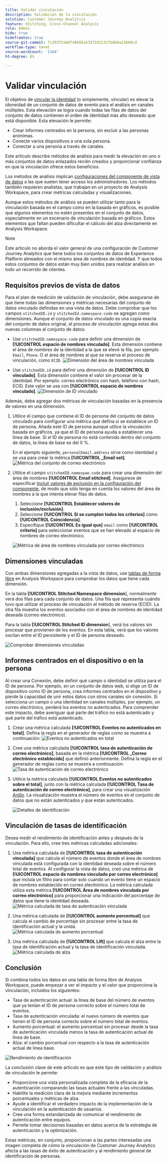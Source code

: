 ```yaml
---
title: Validar vinculación
description: Validación de la vinculación
solution: Customer Journey Analytics
feature: Stitching, Cross-Channel Analysis
role: Admin
hide: true
hidefromtoc: true
source-git-commit: 7c293f2ab0f46695a53572d1231fb866a23688cd
workflow-type: tm+mt
source-wordcount: '1164'
ht-degree: 0%

---
```


# Validar vinculación

El objetivo de [vincular la identidad](/help/stitching/overview.md) (o simplemente, vincular) es elevar la idoneidad de un conjunto de datos de evento para el análisis en canales múltiples. Esta elevación se logra cuando todas las filas de datos del conjunto de datos contienen el orden de identidad más alto deseado que está disponible. Esta elevación le permite:

* Crear informes centrados en la persona, sin excluir a las personas anónimas.
* Conecte varios dispositivos a una sola persona.
* Conectar a una persona a través de canales.

Este artículo describe métodos de análisis para medir la elevación en uno o más conjuntos de datos enlazados recién creados y proporcionar confianza en que la vinculación ofrece estos beneficios.

Los métodos de análisis implican [configuraciones del componente de vista de datos](/help/data-views/component-settings/overview.md) a las que suelen tener acceso los administradores. Los métodos también requieren analistas, que trabajan en un proyecto de Analysis Workspace, para crear métricas calculadas y visualizaciones.

Aunque estos métodos de análisis se pueden utilizar tanto para la vinculación basada en el campo como en la basada en gráficos, es posible que algunos elementos no estén presentes en el conjunto de datos, especialmente en un escenario de vinculación basada en gráficos. Estos elementos que faltan pueden dificultar el cálculo del alza directamente en Analysis Workspace.

>[!NOTE]
>
>Este artículo no aborda el valor general de una configuración de Customer Journey Analytics que tiene todos los conjuntos de datos de Experience Platform alineados con el mismo área de nombres de identidad. Y que todos estos conjuntos de datos están muy bien unidos para realizar análisis en todo un recorrido de clientes.


## Requisitos previos de vista de datos

Para el plan de medición de validación de vinculación, debe asegurarse de que tiene todas las dimensiones y métricas necesarias del conjunto de datos vinculado definidas en una vista de datos. Debe comprobar que los campos `stitchedID.id` y `stitchedId.namespace.code` se agregan como dimensiones. Aunque el conjunto de datos vinculado es una copia exacta del conjunto de datos original, el proceso de vinculación agrega estas dos nuevas columnas al conjunto de datos:

* Use `stitchedID.namespace.code` para definir una dimensión de **[!UICONTROL espacio de nombres vinculado]**. Esta dimensión contiene el área de nombres de la identidad a la que se elevó la fila, por ejemplo `Email`, `Phone`. O el área de nombres al que se reserva el proceso de vinculación, como `ECID`.
  ![Dimensión del área de nombres vinculada](assets/stitchednamespace-dimension.png)

* Use `stitchedID.id` para definir una dimensión de **[!UICONTROL ID vinculado]**. Esta dimensión contiene el valor sin procesar de la identidad. Por ejemplo: correo electrónico con hash, teléfono con hash, ECID. Este valor se usa con **[!UICONTROL espacio de nombres vinculado]**.
  ![Dimensión de ID vinculado](assets/stitchedid-dimension.png)


Además, debe agregar dos métricas de vinculación basadas en la presencia de valores en una dimensión.

1. Utilice el campo que contiene el ID de persona del conjunto de datos vinculado para configurar una métrica que defina si se establece un ID de persona. Añada este ID de persona aunque utilice la vinculación basada en gráficos, ya que el ID de persona ayuda a establecer una línea de base. Si el ID de persona no está contenido dentro del conjunto de datos, la línea de base es del 0 %.

   En el ejemplo siguiente, `personalEmail.address` sirve como identidad y se usa para crear la métrica **[!UICONTROL _Email set]**.
   ![Métrica del conjunto de correo electrónico](assets/emailset-metric.png)

1. Utilice el campo `stitchedID.namespae.code` para crear una dimensión del área de nombres **[!UICONTROL Email stitched]**. Asegúrese de especificar [Incluir valores de exclusión en la configuración del componente](/help/data-views/component-settings/include-exclude-values.md), de modo que sólo tenga en cuenta los valores del área de nombres a la que intenta elevar filas de datos.
   1. Seleccione **[!UICONTROL Establecer valores de inclusión/exclusión]**.
   1. Seleccione **[!UICONTROL Si se cumplen todos los criterios]** como **[!UICONTROL Coincidencia]**.
   1. Especifique **[!UICONTROL Es igual que]** `email` como **[!UICONTROL criterio]** para seleccionar eventos que se han elevado al espacio de nombres de correo electrónico.

   ![Métrica de área de nombres vinculada por correo electrónico](assets/emailstitchednamespace-metric.png)

## Dimensiones vinculadas

Con ambas dimensiones agregadas a la vista de datos, use [tablas de forma libre](/help/analysis-workspace/visualizations/freeform-table/freeform-table.md) en Analysis Workspace para comprobar los datos que tiene cada dimensión.

En la tabla **[!UICONTROL Stitched Namespace dimension**], normalmente verá dos filas para cada conjunto de datos. Una fila que representa cuándo tuvo que utilizar el proceso de vinculación el método de reserva (ECID). La otra fila muestra los eventos asociados con el área de nombres de identidad deseada (correo electrónico).

Para la tabla **[!UICONTROL Stitched ID dimension**], verá los valores sin procesar que provienen de los eventos. En esta tabla, verá que los valores oscilan entre el ID persistente y el ID de persona deseado.

![Comprobar dimensiones vinculadas](assets/check-data-on-stitching.png)


## Informes centrados en el dispositivo o en la persona

Al crear una Conexión, debe definir qué campo o identidad se utiliza para el ID de persona. Por ejemplo, en un conjunto de datos web, si elige un ID de dispositivo como ID de persona, crea informes centrados en el dispositivo y pierde la capacidad de unir estos datos con otros canales sin conexión. Si selecciona un campo o una identidad en canales múltiples, por ejemplo, un correo electrónico, perderá los eventos no autenticados. Para comprender este impacto, debe averiguar qué parte del tráfico no está autenticado y qué parte del tráfico está autenticado.

1. Crear una métrica calculada **[!UICONTROL Eventos no autenticados en total]**. Defina la regla en el generador de reglas como se muestra a continuación:
   ![Eventos no autenticados en total](assets/calcmetric-unauthenticatedeventsovertotal.png)

1. Cree una métrica calculada **[!UICONTROL tasa de autenticación de correo electrónico]**, basada en la métrica **[!UICONTROL _Correo electrónico establecido]** que definió anteriormente. Defina la regla en el generador de reglas como se muestra a continuación:
   ![Tasa de autenticación de correo electrónico](assets/calcmetric-emailauthenticationrate.png)

1. Utilice la métrica calculada **[!UICONTROL Eventos no autenticados sobre el total]**, junto con la métrica calculada **[!UICONTROL Tasa de autenticación de correo electrónico]**, para crear una visualización [Anillo](/help/analysis-workspace/visualizations/donut.md). La visualización muestra el número de eventos en el conjunto de datos que no están autenticados y que están autenticados.

   ![Detalles de identificación](assets/identification-details.png)



## Vinculación de tasas de identificación

Desea medir el rendimiento de identificación antes y después de la vinculación. Para ello, cree tres métricas calculadas adicionales:

1. Una métrica calculada de **[!UICONTROL tasa de autenticación vinculada]** que calcula el número de eventos donde el área de nombres vinculada está configurada con la identidad deseada sobre el número total de eventos. Al configurar la vista de datos, creó una métrica de **[!UICONTROL espacio de nombres vinculado por correo electrónico]** que incluía un filtro para contar solo cuando un evento tiene un espacio de nombres establecido en correo electrónico. La métrica calculada utiliza esta métrica **[!UICONTROL Área de nombres vinculada por correo electrónico]** para proporcionar una indicación del porcentaje de datos que tiene la identidad deseada.
   ![Métrica calculada de tasa de autenticación vinculada](assets/calcmetric-stitchedauthenticationrate.png)

1. Una métrica calculada de **[!UICONTROL aumento porcentual]** que calcula el cambio de porcentaje sin procesar entre la tasa de identificación actual y la unida.
   ![Métrica calculada de aumento porcentual](assets/calcmetric-percentincrease.png)

1. Una métrica calculada de **[!UICONTROL Lift]** que calcula el alza entre la tasa de identificación actual y la tasa de identificación vinculada.
   ![Métrica calculada de alza](assets/calcmetric-lift.png)


## Conclusión

Si combina todos los datos en una tabla de forma libre de Analysis Workspace, puede empezar a ver el impacto y el valor que proporciona la vinculación, incluidos los siguientes:

* Tasa de autenticación actual: la línea de base del número de eventos que ya tenían el ID de persona correcto sobre el número total de eventos.
* Tasa de autenticación vinculada: el nuevo número de eventos que tienen el ID de persona correcto sobre el número total de eventos.
* Aumento porcentual: el aumento porcentual sin procesar desde la tasa de autenticación vinculada menos la tasa de autenticación actual de línea de base.
* Alza: el cambio porcentual con respecto a la tasa de autenticación actual de línea base.

![Rendimiento de identificación](assets/identification-performance.png)

La conclusión clave de este artículo es que este tipo de validación y análisis de vinculación le permite:

* Proporcione una vista personalizada completa de la eficacia de la autenticación comparando las tasas actuales frente a las vinculadas.
* Habilite la medición clara de la mejora mediante incrementos porcentuales y métricas de alza.
* Ayude a identificar el verdadero impacto de la implementación de la vinculación en la autenticación de usuarios.
* Cree una forma estandarizada de comunicar el rendimiento de autenticación entre equipos.
* Permite tomar decisiones basadas en datos acerca de la estrategia de autenticación y la optimización.

Estas métricas, en conjunto, proporcionan a las partes interesadas una imagen completa de cómo la vinculación de Customer Journey Analytics afecta a las tasas de éxito de autenticación y al rendimiento general de identificación de personas.
